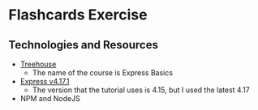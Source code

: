 # Flashcards Exercise
## Technologies and Resources
* [Treehouse](https://www.teamtreehouse.com)
    * The name of the course is Express Basics
* [Express v4.17.1](https://expressjs.com/)
    *  The version that the tutorial uses is 4.15, but I used the latest 4.17
* NPM and NodeJS